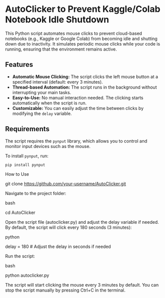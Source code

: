 # AutoClicker to Prevent Kaggle/Colab Notebook Idle Shutdown

This Python script automates mouse clicks to prevent cloud-based notebooks (e.g., Kaggle or Google Colab) from becoming idle and shutting down due to inactivity. It simulates periodic mouse clicks while your code is running, ensuring that the environment remains active.

## Features
- **Automatic Mouse Clicking:** The script clicks the left mouse button at a specified interval (default: every 3 minutes).
- **Thread-based Automation:** The script runs in the background without interrupting your main tasks.
- **Easy-to-Use:** No manual interaction needed. The clicking starts automatically when the script is run.
- **Customizable:** You can easily adjust the time between clicks by modifying the `delay` variable.

## Requirements

The script requires the `pynput` library, which allows you to control and monitor input devices such as the mouse.

To install `pynput`, run:

```bash
pip install pynput
```
How to Use

git clone https://github.com/your-username/AutoClicker.git

Navigate to the project folder:

bash

cd AutoClicker

Open the script file (autoclicker.py) and adjust the delay variable if needed. By default, the script will click every 180 seconds (3 minutes):

python

delay = 180  # Adjust the delay in seconds if needed

Run the script:

bash

python autoclicker.py

The script will start clicking the mouse every 3 minutes by default. You can stop the script manually by pressing Ctrl+C in the terminal.
